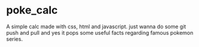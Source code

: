 # poke_calc

A simple calc made with css, html and javascript.
just wanna do some git push and pull and yes it pops some useful facts regarding famous pokemon series.

